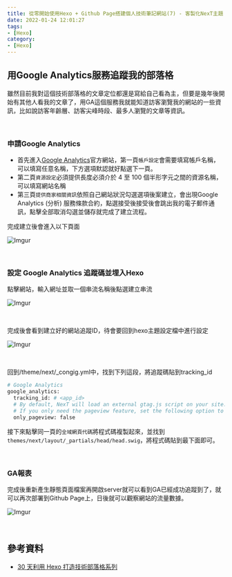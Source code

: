 ```yaml
---
title: 從零開始使用Hexo + Github Page搭建個人技術筆記網站(7) - 客製化NexT主題：Google Analytics分析部落格文章流量
date: 2022-01-24 12:01:27
tags:
- [Hexo]
category:
- [Hexo]
---
```



## 用Google Analytics服務追蹤我的部落格

雖然目前我對這個技術部落格的文章定位都還是寫給自己看為主，但要是幾年後開始有其他人看我的文章了，用GA這個服務我就能知道訪客瀏覽我的網站的一些資訊，比如說訪客年齡層、訪客尖峰時段、最多人瀏覽的文章等資訊。

<!-- more -->

<br/>

### **申請Google Analytics**

- 首先進入[Google Analytics](https://analytics.google.com/analytics/web/provision/#/provision)官方網站，第一頁`帳戶設定`會需要填寫帳戶名稱，可以填寫任意名稱，下方選項默認就好點選下一頁。
- 第二頁`資源設定`必須提供長度必須介於 4 至 100 個半形字元之間的資源名稱，可以填寫網站名稱
- 第三頁`提供商家相關資訊`依照自己網站狀況勾選選項後案建立，會出現Google Analytics (分析) 服務條款合約，點選接受後接受後會跳出我的電子郵件通訊，點擊全部取消勾選並儲存就完成了建立流程。

完成建立後會進入以下頁面

![Imgur](https://i.imgur.com/ZA3fErJ.png)

<br/>

### **設定 Google Analytics 追蹤碼並埋入Hexo**

點擊網站，輸入網址並取一個串流名稱後點選建立串流

![Imgur](https://i.imgur.com/MjqSDdc.png)

<br/>

完成後會看到建立好的網站追蹤ID，待會要回到hexo主題設定檔中進行設定

![Imgur](https://i.imgur.com/SvtDwtY.png)

<br/>

回到/theme/next/_congig.yml中，找到下列這段，將追蹤碼貼到tracking_id

```bash
# Google Analytics
google_analytics:
  tracking_id: # <app_id>
  # By default, NexT will load an external gtag.js script on your site.
  # If you only need the pageview feature, set the following option to true to get a better performance.
  only_pageview: false
```

接下來點擊同一頁的`全域網頁代碼`將程式碼複製起來，並找到`themes/next/layout/_partials/head/head.swig`，將程式碼貼到最下面即可。

<br/>

### **GA報表**

完成後重新產生靜態頁面檔案再開啟server就可以看到GA已經成功追蹤到了，就可以再次部署到Github Page上，日後就可以觀察網站的流量數據。

![Imgur](https://i.imgur.com/mSXb3ul.png)

<br/>

## **參考資料**

- [30 天利用 Hexo 打造技術部落格系列](https://ithelp.ithome.com.tw/users/20139218/ironman/3910)